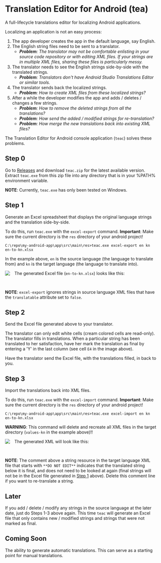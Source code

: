 # Translation Editor for Android (tea)
A full-lifecycle translations editor for localizing Android applications.

Localizing an application is not an easy process:
1. The app developer creates the app in the default language, say English.
2. The English string files need to be sent to a translator.
    - _**Problem**: The translator may not be comfortable enlisting in your source code repository or with editing XML files. If your strings are in multiple XML files, sharing these files is particularly messy._
3. The translator needs to see the English strings side-by-side with the translated strings.
   - _**Problem**: Translators don't have Android Studio Translations Editor or similar tools._
4. The translator sends back the localized strings.
    - _**Problem**: How to create XML files from these localized strings?_
5. After a while the developer modifies the app and adds / deletes / changes a few strings.
    - _**Problem**: How to remove the deleted strings from all the translations?_
    - _**Problem**: How send the added / modified strings for re-translation?_
    - _**Problem**: How merge the new translations back into existing XML files?_

The Translation Editor for Android console application (`teac`) solves these problems.

## Step 0
Go to [Releases](https://github.com/vijtheveg/tea/releases) and download `teac.zip` for the latest available version. Extract `teac.exe` from this zip file into any directory that is in your %PATH% environment variable.

**NOTE**: Currently, `teac.exe` has only been tested on Windows.

## Step 1
Generate an Excel spreadsheet that displays the original language strings and the translation side-by-side.

To do this, run `teac.exe` with the `excel-export` command. **Important**: Make sure the current directory is the `res` directory of your android project!
```
C:\repo\my-android-app\app\src\main\res>teac.exe excel-export en kn en-to-kn.xlsx
```
In the example above, `en` is the source language (the language to translate from) and `kn` is the target language (the language to translate into).

The generated Excel file (`en-to-kn.xlsx`) looks like this:
<img align="left" style="margin:0px 15px 0px 0px" src="https://raw.githubusercontent.com/vijtheveg/tea/master/TranslationEditorForAndroid/Images/excel_file.jpg"/>

&nbsp;

**NOTE**: `excel-export` ignores strings in source language XML files that have the `translatable` attribute set to `false`.

## Step 2
Send the Excel file generated above to your translator.

The translator can only edit white cells (cream colored cells are read-only). The translator fills in translations. When a particular string has been translated to her satisfaction, have her mark the translation as final by entering a 'Y' in the last column (see cell `E4` in the image above).

Have the translator send the Excel file, with the translations filled, in back to you.

## Step 3
Import the translations back into XML files.

To do this, run `teac.exe` with the `excel-import` command. **Important**: Make sure the current directory is the `res` directory of your android project!
```
C:\repo\my-android-app\app\src\main\res>teac.exe excel-import en kn en-to-kn.xlsx
```
**WARNING**:  This command will delete and recreate all XML files in the target directory (`values-kn` in the example above)!!

The generated XML will look like this:
<img align="left" style="margin:0px 15px 0px 0px" src="https://raw.githubusercontent.com/vijtheveg/tea/master/TranslationEditorForAndroid/Images/xml_file.jpg"/>

&nbsp;

**NOTE**: The comment above a string resource in the target language XML file that starts with `**DO NOT EDIT**` indicates that the translated string below it is final, and does not need to be looked at again (final strings will not be in the Excel file generated in [Step 1](#step-1) above). Delete this comment line if you want to re-translate a string.

## Later
If you add / delete / modify any strings in the source language at the later date, just do Steps 1-3 above again. This time `teac` will generate an Excel file that only contains new / modified strings and strings that were not marked as final.

## Coming Soon
The ability to generate automatic translations. This can serve as a starting point for manual translations.
